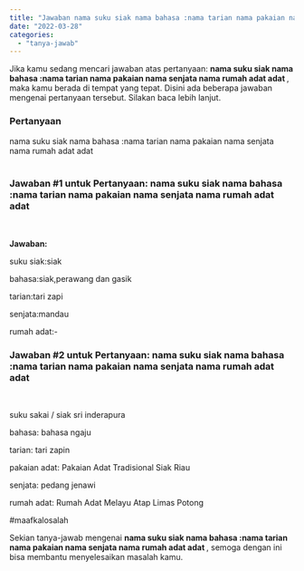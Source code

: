 ```yaml
---
title: "Jawaban nama suku siak nama bahasa :nama tarian nama pakaian nama senjata nama rumah adat adat ​"
date: "2022-03-28"
categories: 
  - "tanya-jawab"
---
```


Jika kamu sedang mencari jawaban atas pertanyaan: **nama suku siak nama bahasa :nama tarian nama pakaian nama senjata nama rumah adat adat ​**, maka kamu berada di tempat yang tepat. Disini ada beberapa jawaban mengenai pertanyaan tersebut. Silakan baca lebih lanjut.

### Pertanyaan

nama suku siak nama bahasa :nama tarian nama pakaian nama senjata nama rumah adat adat  
​

### Jawaban #1 untuk Pertanyaan: nama suku siak nama bahasa :nama tarian nama pakaian nama senjata nama rumah adat adat  
​

**Jawaban:**

suku siak:siak

bahasa:siak,perawang dan gasik

tarian:tari zapi

senjata:mandau

rumah adat:-

### Jawaban #2 untuk Pertanyaan: nama suku siak nama bahasa :nama tarian nama pakaian nama senjata nama rumah adat adat  
​

suku sakai / siak sri inderapura

bahasa: bahasa ngaju

tarian: tari zapin

pakaian adat: Pakaian Adat Tradisional Siak Riau

senjata: pedang jenawi

rumah adat: Rumah Adat Melayu Atap Limas Potong

#maafkalosalah

Sekian tanya-jawab mengenai **nama suku siak nama bahasa :nama tarian nama pakaian nama senjata nama rumah adat adat ​**, semoga dengan ini bisa membantu menyelesaikan masalah kamu.
